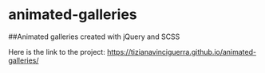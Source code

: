 # animated-galleries
##Animated galleries created with jQuery and SCSS

Here is the link to the project: https://tizianavinciguerra.github.io/animated-galleries/
